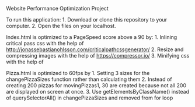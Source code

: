 Website Performance Optimization Project

To run this application: 1. Download or clone this repository to your computer. 2. Open the files on your localhost.

Index.html is optimized to a PageSpeed score above a 90 by: 1. Inlining critical pass css with the help of http://jonassebastianohlsson.com/criticalpathcssgenerator/ 2. Resize and compressing images with the help of https://compressor.io/ 3. Minifying css with the help of

Pizza.html is optimized to 60fps by 1. Setting 3 sizes for the changePizzaSizes function rather than calculating them 2. Instead of creating 200 pizzas for movingPizzas1, 30 are created because not all 200 are displayed on screen at once. 3. Use getElementsByClassName() instead of querySelectorAll() in changePizzaSizes and removed from for loop
